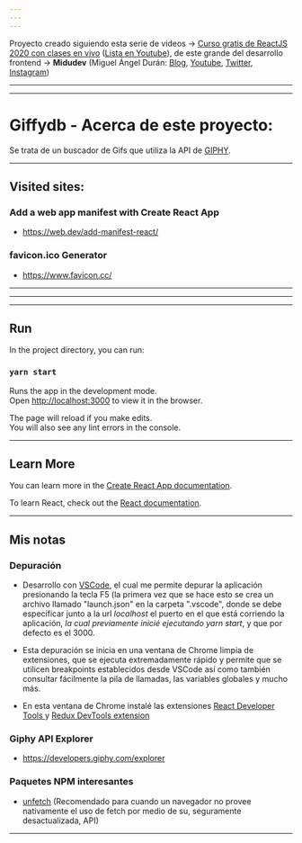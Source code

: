 ```yaml
---
---
---
```


Proyecto creado siguiendo esta serie de videos -> [Curso gratis de ReactJS 2020 con clases en vivo](https://midu.dev/curso-gratis-react-2020/) ([Lista en Youtube](https://www.youtube.com/playlist?list=PLV8x_i1fqBw0B008sQn79YxCjkHJU84pC)),
de este grande del desarrollo frontend -> **Midudev** (Miguel Ángel Durán: [Blog](https://midu.dev/), [Youtube](https://www.youtube.com/channel/UC8LeXCWOalN8SxlrPcG-PaQ), [Twitter](https://twitter.com/midudev), [Instagram](https://www.instagram.com/midu.dev/))

---

---

# Giffydb - Acerca de este proyecto:

Se trata de un buscador de Gifs que utiliza la API de [GIPHY](https://giphy.com/).

---

## Visited sites:

### Add a web app manifest with Create React App

- https://web.dev/add-manifest-react/

### favicon.ico Generator

- https://www.favicon.cc/

---

---

---

## Run

In the project directory, you can run:

### `yarn start`

Runs the app in the development mode.<br />
Open [http://localhost:3000](http://localhost:3000) to view it in the browser.

The page will reload if you make edits.<br />
You will also see any lint errors in the console.

---

## Learn More

You can learn more in the [Create React App documentation](https://facebook.github.io/create-react-app/docs/getting-started).

To learn React, check out the [React documentation](https://reactjs.org/).

---

## Mis notas

### Depuración

- Desarrollo con [VSCode](https://code.visualstudio.com/), el cual me permite depurar la aplicación presionando la tecla F5 (la primera vez que se hace esto se crea un archivo llamado "launch.json" en la carpeta ".vscode", donde se debe especificar junto a la url _localhost_ el puerto en el que está corriendo la aplicación, _la cual previamente inicié ejecutando yarn start_, y que por defecto es el 3000.

- Esta depuración se inicia en una ventana de Chrome limpia de extensiones, que se ejecuta extremadamente rápido y permite que se utilicen breakpoints establecidos desde VSCode así como también consultar fácilmente la pila de llamadas, las variables globales y mucho más.

- En esta ventana de Chrome instalé las extensiones [React Developer Tools
  ](https://chrome.google.com/webstore/detail/react-developer-tools/fmkadmapgofadopljbjfkapdkoienihi) y [Redux DevTools extension](https://chrome.google.com/webstore/detail/redux-devtools/lmhkpmbekcpmknklioeibfkpmmfibljd)

### Giphy API Explorer

- https://developers.giphy.com/explorer

### Paquetes NPM interesantes

- [unfetch](https://www.npmjs.com/package/unfetch) (Recomendado para cuando un navegador no provee nativamente el uso de fetch por medio de su, seguramente desactualizada, API)

---
